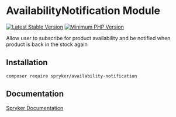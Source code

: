 # AvailabilityNotification Module
[![Latest Stable Version](https://poser.pugx.org/spryker/availability-notification/v/stable.svg)](https://packagist.org/packages/spryker/availability-notification)
[![Minimum PHP Version](https://img.shields.io/badge/php-%3E%3D%208.1-8892BF.svg)](https://php.net/)

Allow user to subscribe for product availability and be notified when product is back in the stock again

## Installation

```
composer require spryker/availability-notification
```

## Documentation

[Spryker Documentation](https://docs.spryker.com)
